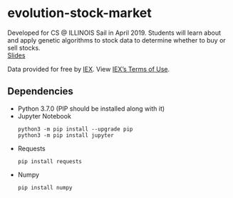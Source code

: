 # evolution-stock-market
Developed for CS @ ILLINOIS Sail in April 2019. Students will learn about and apply genetic algorithms to stock data to determine whether to buy or sell stocks.  
[Slides](https://docs.google.com/presentation/d/189b9ZlfCK-auP-AMkDjatTMTIvP63N1c7sEtZkot4_c/edit?usp=sharing)

Data provided for free by [IEX](https://iextrading.com/developer/). View [IEX’s Terms of Use](https://iextrading.com/api-exhibit-a/).

## Dependencies
* Python 3.7.0 (PIP should be installed along with it) 
* Jupyter Notebook
    ```
    python3 -m pip install --upgrade pip  
    python3 -m pip install jupyter
    ```
* Requests
    ```
    pip install requests
    ```
* Numpy
    ```
	pip install numpy
    ```
